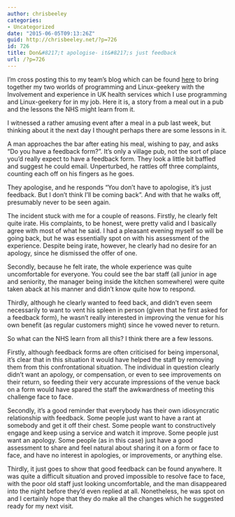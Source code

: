 ```yaml
---
author: chrisbeeley
categories:
- Uncategorized
date: "2015-06-05T09:13:26Z"
guid: http://chrisbeeley.net/?p=726
id: 726
title: Don&#8217;t apologise- it&#8217;s just feedback
url: /?p=726
---
```


I’m cross posting this to my team’s blog which can be found [here](https://involvementvolunteeringexperience.wordpress.com/) to bring together my two worlds of programming and Linux-geekery with the Involvement and experience in UK health services which I use programming and Linux-geekery for in my job. Here it is, a story from a meal out in a pub and the lessons the NHS might learn from it.

I witnessed a rather amusing event after a meal in a pub last week, but thinking about it the next day I thought perhaps there are some lessons in it.

A man approaches the bar after eating his meal, wishing to pay, and asks “Do you have a feedback form?”. It’s only a village pub, not the sort of place you’d really expect to have a feedback form. They look a little bit baffled and suggest he could email. Unperturbed, he rattles off three complaints, counting each off on his fingers as he goes.

They apologise, and he responds “You don’t have to apologise, it’s just feedback. But I don’t think I’ll be coming back”. And with that he walks off, presumably never to be seen again.

The incident stuck with me for a couple of reasons. Firstly, he clearly felt quite irate. His complaints, to be honest, were pretty valid and I basically agree with most of what he said. I had a pleasant evening myself so will be going back, but he was essentially spot on with his assessment of the experience. Despite being irate, however, he clearly had no desire for an apology, since he dismissed the offer of one.

Secondly, because he felt irate, the whole experience was quite uncomfortable for everyone. You could see the bar staff (all junior in age and seniority, the manager being inside the kitchen somewhere) were quite taken aback at his manner and didn’t know quite how to respond.

Thirdly, although he clearly wanted to feed back, and didn’t even seem necessarily to want to vent his spleen in person (given that he first asked for a feedback form), he wasn’t really interested in improving the venue for his own benefit (as regular customers might) since he vowed never to return.

So what can the NHS learn from all this? I think there are a few lessons.

Firstly, although feedback forms are often criticised for being impersonal, it’s clear that in this situation it would have helped the staff by removing them from this confrontational situation. The individual in question clearly didn’t want an apology, or compensation, or even to see improvements on their return, so feeding their very accurate impressions of the venue back on a form would have spared the staff the awkwardness of meeting this challenge face to face.

Secondly, it’s a good reminder that everybody has their own idiosyncratic relationship with feedback. Some people just want to have a rant at somebody and get it off their chest. Some people want to constructively engage and keep using a service and watch it improve. Some people just want an apology. Some people (as in this case) just have a good assessment to share and feel natural about sharing it on a form or face to face, and have no interest in apologies, or improvements, or anything else.

Thirdly, it just goes to show that good feedback can be found anywhere. It was quite a difficult situation and proved impossible to resolve face to face, with the poor old staff just looking uncomfortable, and the man disappeared into the night before they’d even replied at all. Nonetheless, he was spot on and I certainly hope that they do make all the changes which he suggested ready for my next visit.